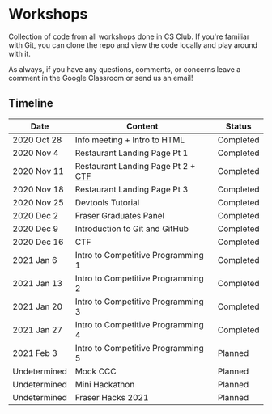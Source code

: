 # Workshops

Collection of code from all workshops done in CS Club. If you're familiar with Git, you can clone the repo and view the code locally and play around with it.

As always, if you have any questions, comments, or concerns leave a comment in the Google Classroom or send us an email!

## Timeline

| Date         | Content                                                                 | Status    |
| ------------ | ----------------------------------------------------------------------- | --------- |
| 2020 Oct 28  | Info meeting + Intro to HTML                                            | Completed |
| 2020 Nov 4   | Restaurant Landing Page Pt 1                                            | Completed |
| 2020 Nov 11  | Restaurant Landing Page Pt 2 + [CTF](https://ctf1.davidli3100.repl.co/) | Completed |
| 2020 Nov 18  | Restaurant Landing Page Pt 3                                            | Completed |
| 2020 Nov 25  | Devtools Tutorial                                                       | Completed |
| 2020 Dec 2   | Fraser Graduates Panel                                                  | Completed |
| 2020 Dec 9   | Introduction to Git and GitHub                                          | Completed |
| 2020 Dec 16  | CTF                                                                     | Completed |
| 2021 Jan 6   | Intro to Competitive Programming 1                                      | Completed |
| 2021 Jan 13  | Intro to Competitive Programming 2                                      | Completed |
| 2021 Jan 20  | Intro to Competitive Programming 3                                      | Completed |
| 2021 Jan 27  | Intro to Competitive Programming 4                                      | Completed |
| 2021 Feb 3   | Intro to Competitive Programming 5                                      | Planned   |
| Undetermined | Mock CCC                                                                | Planned   |
| Undetermined | Mini Hackathon                                                          | Planned   |
| Undetermined | Fraser Hacks 2021                                                       | Planned   |
